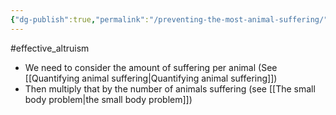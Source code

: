 ```yaml
---
{"dg-publish":true,"permalink":"/preventing-the-most-animal-suffering/","created":"2024-05-27T21:10:42.385+01:00","updated":"2025-09-29T00:22:02.057+01:00"}
---
```


#effective_altruism 

- We need to consider the amount of suffering per animal (See [[Quantifying animal suffering\|Quantifying animal suffering]])
- Then multiply that by the number of animals suffering (see [[The small body problem\|the small body problem]])

